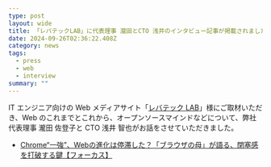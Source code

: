 ```yaml
---
type: post
layout: wide
title: 「レバテックLAB」に代表理事 瀧田とCTO 浅井のインタビュー記事が掲載されました
date: 2024-09-26T02:36:22.408Z
category: news
tags:
  - press
  - web
  - interview
summary: ""
---
```



IT エンジニア向けの Web メディアサイト「[レバテック LAB](https://levtech.jp/media/)」様にご取材いただき、Web のこれまでとこれから、オープンソースマインドなどについて、弊社代表理事 瀧田 佐登子と CTO 浅井 智也がお話をさせていただきました。




* [Chrome“一強”、Webの進化は停滞した？「ブラウザの母」が語る、閉塞感を打破する鍵【フォーカス】](https://levtech.jp/media/article/focus/detail_529/)